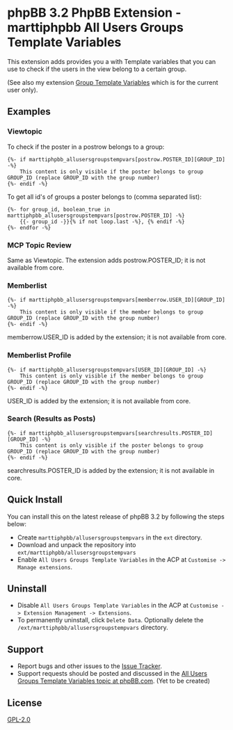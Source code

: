 # phpBB 3.2 PhpBB Extension - marttiphpbb All Users Groups Template Variables

This extension adds provides you a with Template variables that you can use to check if the users in the view belong to a certain group. 

(See also my extension [Group Template Variables](https://github.com/marttiphpbb/phpbb-ext-grouptempvars) which is for the current user only).

## Examples

### Viewtopic

To check if the poster in a postrow belongs to a group:

    {%- if marttiphpbb_allusersgroupstempvars[postrow.POSTER_ID][GROUP_ID] -%}
        This content is only visible if the poster belongs to group GROUP_ID (replace GROUP_ID with the group number)
    {%- endif -%}

To get all id's of groups a poster belongs to (comma separated list):

    {%- for group_id, boolean_true in marttiphpbb_allusersgroupstempvars[postrow.POSTER_ID] -%}
        {{- group_id -}}{% if not loop.last -%}, {% endif -%}
    {%- endfor -%}

### MCP Topic Review 

Same as Viewtopic. The extension adds postrow.POSTER_ID; it is not available from core.

### Memberlist 

    {%- if marttiphpbb_allusersgroupstempvars[memberrow.USER_ID][GROUP_ID] -%}
        This content is only visible if the member belongs to group GROUP_ID (replace GROUP_ID with the group number)
    {%- endif -%}

memberrow.USER_ID is added by the extension; it is not available from core.

### Memberlist Profile

    {%- if marttiphpbb_allusersgroupstempvars[USER_ID][GROUP_ID] -%}
        This content is only visible if the member belongs to group GROUP_ID (replace GROUP_ID with the group number)
    {%- endif -%}

USER_ID is added by the extension; it is not available from core.

### Search (Results as Posts)

    {%- if marttiphpbb_allusersgroupstempvars[searchresults.POSTER_ID][GROUP_ID] -%}
        This content is only visible if the poster belongs to group GROUP_ID (replace GROUP_ID with the group number)
    {%- endif -%}

searchresults.POSTER_ID is added by the extension; it is not available in core.

## Quick Install

You can install this on the latest release of phpBB 3.2 by following the steps below:

* Create `marttiphpbb/allusersgroupstempvars` in the `ext` directory.
* Download and unpack the repository into `ext/marttiphpbb/allusersgroupstempvars`
* Enable `All Users Groups Template Variables` in the ACP at `Customise -> Manage extensions`.

## Uninstall

* Disable `All Users Groups Template Variables` in the ACP at `Customise -> Extension Management -> Extensions`.
* To permanently uninstall, click `Delete Data`.  Optionally delete the `/ext/marttiphpbb/allusersgroupstempvars` directory.

## Support

* Report bugs and other issues to the [Issue Tracker](https://github.com/marttiphpbb/phpbb-ext-allusersgroupstempvars/issues).
* Support requests should be posted and discussed in the [All Users Groups Template Variables topic at phpBB.com](https://www.phpbb.com/community/viewtopic.php?f=456&t=). (Yet to be created)

## License

[GPL-2.0](license.txt)

